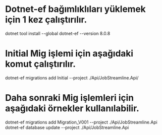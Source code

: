 # Dotnet-ef bağımlıklıları yüklemek için 1 kez çalıştırılır.
dotnet tool install --global dotnet-ef --version 8.0.8

# Initial Mig işlemi için aşağıdaki komut çalıştırılır.
dotnet-ef migrations add Initial --project ./Api/JobStreamline.Api/

# Daha sonraki Mig işlemleri için aşağıdaki örnekler kullanılabilir.
dotnet-ef migrations add Migration_V001 --project ./Api/JobStreamline.Api
dotnet-ef database update --project ./Api/JobStreamline.Api
